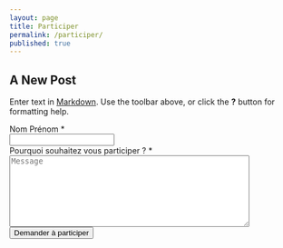 ```yaml
---
layout: page
title: Participer
permalink: /participer/
published: true
---
```




## A New Post

Enter text in [Markdown](http://daringfireball.net/projects/markdown/). Use the toolbar above, or click the **?** button for formatting help.

<form action="https://getsimpleform.com/messages?form_api_token=ffa72814334bb7be308fd85fcbf37c6a" method="post">
  <!-- the redirect_to is optional, the form will redirect to the referrer on submission -->
  <input type='hidden' name='redirect_to' value='http://monjob.github.io/merci/' />
  <!-- all your input fields here.... -->
  <label class="control-label">Nom Prénom <span class="required">*</span></label><br>
  <input type='text' name='Nom et prénom' /><br>
  <label class="control-label">Pourquoi souhaitez vous participer ? <span class="required">*</span></label><br>
  <textarea id='message' name='message' placeholder='Message' rows='8' cols='50'></textarea>
  <input type='submit' value='Demander à participer' />
</form>

